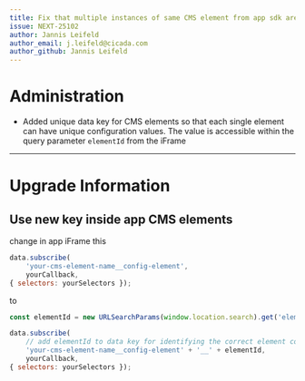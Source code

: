 ```yaml
---
title: Fix that multiple instances of same CMS element from app sdk are not working
issue: NEXT-25102
author: Jannis Leifeld
author_email: j.leifeld@cicada.com
author_github: Jannis Leifeld
---
```

# Administration
* Added unique data key for CMS elements so that each single element can have unique configuration values. The value is accessible within the query parameter `elementId` from the iFrame
___
# Upgrade Information
## Use new key inside app CMS elements
change in app iFrame this
```js
data.subscribe(
    'your-cms-element-name__config-element',
    yourCallback,
{ selectors: yourSelectors });
```
to
```js
const elementId = new URLSearchParams(window.location.search).get('elementId');

data.subscribe(
    // add elementId to data key for identifying the correct element config
    'your-cms-element-name__config-element' + '__' + elementId,
    yourCallback,
{ selectors: yourSelectors });
```
